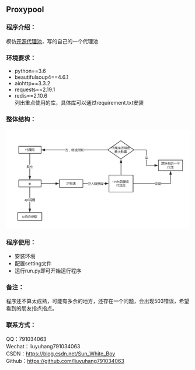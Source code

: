 ## Proxypool

### 程序介绍：
模仿[开源代理池](https://github.com/Germey/ProxyPool)，写的自己的一个代理池

### 环境要求：
- python==3.6
- beautifulsoup4==4.6.1
- aiohttp==3.3.2
- requests==2.19.1
- redis==2.10.6  
列出重点使用的库，具体库可以通过requirement.txt安装

### 整体结构：
![](https://github.com/liuyuhang791034063/Proxypool/blob/master/picture/%E7%BB%93%E6%9E%84.png)

### 程序使用：
- 安装环境
- 配置setting文件
- 运行run.py即可开始运行程序

### 备注：
程序还不算太成熟，可能有多余的地方，还存在一个问题，会出现503错误，希望看到的朋友指点指点。

### 联系方式：
QQ：791034063   
Wechat：liuyuhang791034063   
CSDN：https://blog.csdn.net/Sun_White_Boy   
Github：https://github.com/liuyuhang791034063   
